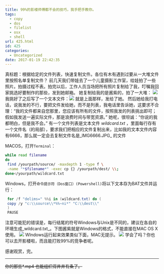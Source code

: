 ```yaml
---
title: 99%的影楼师傅都不会的技巧，我手把手教你。
tags:
  - copy
  - dos
  - filelist
  - osx
  - shell
url: 425.html
id: 425
categories:
  - Uncategorized
date: 2017-01-19 22:42:35
---
```


真标题：根据给定的文件列表，快速复制文件。各位有木有遇到过要从一大堆文件里按照名单复制文件？ 前几天我们带娃去了一个儿童摄影工作室，给娃拍了一些照片。拍摄过程不表。拍完以后，工作人员当场把所有照片复制给了我，叮嘱我回家挑选好要制作的那些，发到她邮箱。 她复制给我的是酱紫的，拍了一大堆： ![](https://cdn.beijing2b.com/wp-content/uploads/2017/01/Capture007.jpg) 我挑好了之后写了一个文本文件：![](https://cdn.beijing2b.com/wp-content/uploads/2017/01/Capture009.png) 就是上面那样，发给了她。 然后她给我打电话，说我发的不行，要把文件发给她，而不是列表，我电话里告诉她，这要求不合理：“我的文件都来自您那里，您应该有所有的文件，按照我发的列表挑出即可；假如我发送一遍实际文件，那是浪费时间与带宽资源。” 她呢，很坦诚：“你说的我都明白，但是我不会。” 有一个文件列表是文本文件 _wildcard.txt_ ，里面每行存有一个文件名（的局部），要求我们把相应的文件复制出来，比如我的文本文件内容有6666，那么就一定会去复制文件名是_IMG6666.JPG_ 的文件 

MACOS，打开`Terminal`：
```bash
while read filename
do
 find /yourpath/source/ -maxdepth 1 -type f \
 -name "*$filename*" -exec cp {} /yourpath/dest/ \\;
done</yourpath/wildcard.txt
```

Windows，打开`命令提示符（Dos窗口）(Powershell)`将以下文本存为BAT文件并运行：
```powershell
 for /f "delims=" %%i in (wildcard.txt) do (
 copy /y "c:\\source\\*%%~ni*" "C:\\dest\\"
 )
 PAUSE
```

注意可能犯的错误是，每行结尾的符号Windows与Unix是不同的，建议在各自的环境生成_wildcard.txt_。下图酱紫就是Windows的格式，不能直接在MAC OS X使用。
![](https://cdn.beijing2b.com/wp-content/uploads/2017/01/Capture010.png) 
WIndows运行起来效果类似下面，MAC无提示。
![](https://cdn.beijing2b.com/wp-content/uploads/2017/01/Capture008.png) 
学会了吗？你也可以去开影楼啦，而且能打败99%的竞争者呢。

感谢观赏，完。

* * *

~~你的那些*.mp4 也能组织得井井有条了。~~